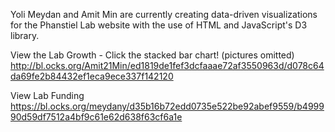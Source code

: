Yoli Meydan and Amit Min are currently creating data-driven visualizations for the Phanstiel Lab website with the use of HTML and JavaScript's D3 library.

View the Lab Growth - Click the stacked bar chart! (pictures omitted) http://bl.ocks.org/Amit21Min/ed1819de1fef3dcfaaae72af3550963d/d078c64da69fe2b84432ef1eca9ece337f142120

View Lab Funding
https://bl.ocks.org/meydany/d35b16b72edd0735e522be92abef9559/b499990d59df7512a4bf9c61e62d638f63cf6a1e
